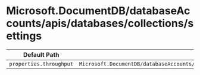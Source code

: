 # Microsoft.DocumentDB/databaseAccounts/apis/databases/collections/settings

| Default Path | Alias |
|---|---|
| `properties.throughput` | `Microsoft.DocumentDB/databaseAccounts/apis/databases/collections/settings/throughput` |

